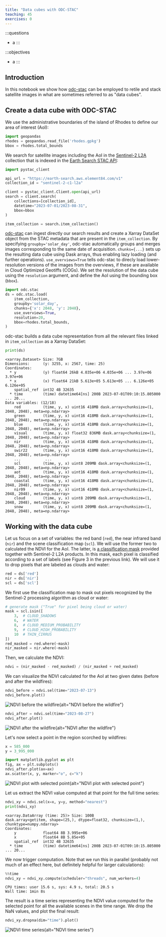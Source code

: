 ```yaml
---
title: "Data cubes with ODC-STAC"
teaching: 45
exercises: 0
---
```


:::questions
- a
:::

:::objectives
- a
:::

## Introduction

In this notebook we show how [odc-stac](https://odc-stac.readthedocs.io/en/latest/?badge=latest) can be employed to retile and stack satellite images in what are sometimes referred to as "data cubes".

## Create a data cube with ODC-STAC

We use the administrative boundaries of the island of Rhodes to define our area of interest (AoI):

```python
import geopandas
rhodes = geopandas.read_file('rhodes.gpkg')
bbox = rhodes.total_bounds
```

We search for satellite images including the AoI in the [Sentinel-2 L2A](https://radiantearth.github.io/stac-browser/#/external/earth-search.aws.element84.com/v1/collections/sentinel-2-l2a) collection that is indexed in the [Earth Search STAC API](https://radiantearth.github.io/stac-browser/#/external/earth-search.aws.element84.com/v1/):

```python
import pystac_client

api_url = "https://earth-search.aws.element84.com/v1"
collection_id = "sentinel-2-c1-l2a"

client = pystac_client.Client.open(api_url)
search = client.search(
    collections=[collection_id],
    datetime="2023-07-01/2023-08-31",
    bbox=bbox
)

item_collection = search.item_collection()
```

[odc-stac](https://odc-stac.readthedocs.io/en/latest/?badge=latest) can ingest directly our search results and create a Xarray DataSet object from the STAC metadata that are present in the `item_collection`. By specifying `groupby='solar_day'`, odc-stac automatically groups and merges images corresponding to the same date of acquisition. `chunks={...}` sets up the resulting data cube using Dask arrays, thus enabling lazy loading (and further operations). `use_overviews=True` tells odc-stac to direcly load lower-resolution versions of the images from the overviews, if these are available in Cloud Optimized Geotiffs (COGs). We set the resolution of the data cube using the `resolution` argument, and define the AoI using the bounding box (`bbox`).

```python
import odc.stac
ds = odc.stac.load(
    item_collection,
    groupby='solar_day',
    chunks={'x': 2048, 'y': 2048},
    use_overviews=True,
    resolution=20,
    bbox=rhodes.total_bounds,
)
```

odc-stac builds a data cube representation from all the relevant files linked in `item_collection` as a Xarray DataSet:

```python
print(ds)
```

```output
<xarray.Dataset> Size: 7GB
Dimensions:      (y: 3255, x: 2567, time: 25)
Coordinates:
  * y            (y) float64 26kB 4.035e+06 4.035e+06 ... 3.97e+06 3.97e+06
  * x            (x) float64 21kB 5.613e+05 5.613e+05 ... 6.126e+05 6.126e+05
    spatial_ref  int32 4B 32635
  * time         (time) datetime64[ns] 200B 2023-07-01T09:10:15.805000 ... 20...
Data variables: (12/18)
    red          (time, y, x) uint16 418MB dask.array<chunksize=(1, 2048, 2048), meta=np.ndarray>
    green        (time, y, x) uint16 418MB dask.array<chunksize=(1, 2048, 2048), meta=np.ndarray>
    blue         (time, y, x) uint16 418MB dask.array<chunksize=(1, 2048, 2048), meta=np.ndarray>
    visual       (time, y, x) float32 836MB dask.array<chunksize=(1, 2048, 2048), meta=np.ndarray>
    nir          (time, y, x) uint16 418MB dask.array<chunksize=(1, 2048, 2048), meta=np.ndarray>
    swir22       (time, y, x) uint16 418MB dask.array<chunksize=(1, 2048, 2048), meta=np.ndarray>
    ...           ...
    scl          (time, y, x) uint8 209MB dask.array<chunksize=(1, 2048, 2048), meta=np.ndarray>
    aot          (time, y, x) uint16 418MB dask.array<chunksize=(1, 2048, 2048), meta=np.ndarray>
    coastal      (time, y, x) uint16 418MB dask.array<chunksize=(1, 2048, 2048), meta=np.ndarray>
    nir09        (time, y, x) uint16 418MB dask.array<chunksize=(1, 2048, 2048), meta=np.ndarray>
    cloud        (time, y, x) uint8 209MB dask.array<chunksize=(1, 2048, 2048), meta=np.ndarray>
    snow         (time, y, x) uint8 209MB dask.array<chunksize=(1, 2048, 2048), meta=np.ndarray>
```

## Working with the data cube

Let us focus on a set of variables: the red band (`red`), the near infrared band (`nir`) and the scene classification map (`scl`). We will use the former two to calculated the NDVI for the AoI. The latter, is [a classification mask](https://sentinels.copernicus.eu/web/sentinel/technical-guides/sentinel-2-msi/level-2a/algorithm-overview) provided together with Sentinel-2 L2A products. In this mask, each pixel is classified according to a set of labels (see Figure 3 in the previous link). We will use it to drop pixels that are labeled as clouds and water:

```python
red = ds['red']
nir = ds['nir']
scl = ds['scl']
```

We first use the classification map to mask out pixels recognized by the Sentinel-2 processing algorithm as cloud or water:

```python
# generate mask ("True" for pixel being cloud or water)
mask = scl.isin([
    3,  # CLOUD_SHADOWS
    6,  # WATER
    8,  # CLOUD_MEDIUM_PROBABILITY
    9,  # CLOUD_HIGH_PROBABILITY
    10  # THIN_CIRRUS
])
red_masked = red.where(~mask)
nir_masked = nir.where(~mask)
```

Then, we calculate the NDVI:

```python
ndvi = (nir_masked - red_masked) / (nir_masked + red_masked)
```

We can visualize the NDVI calculated for the AoI at two given dates (before and after the wildfires):

```python
ndvi_before = ndvi.sel(time="2023-07-13")
ndvi_before.plot()
```

![NDVI before the wildfire](fig/E12/NDVI-before.png){alt="NDVI before the wildfire"}

```python
ndvi_after = ndvi.sel(time="2023-08-27")
ndvi_after.plot()
```

![NDVI after the wildfire](fig/E12/NDVI-after.png){alt="NDVI after the wildfire"}

Let's now select a point in the region scorched by wildfires:

```python
x = 585_000
y = 3_995_000

import matplotlib.pyplot as plt
fig, ax = plt.subplots()
ndvi_after.plot(ax=ax)
ax.scatter(x, y, marker="o", c="k")
```

![NDVI plot with selected point](fig/E12/NDVI-after_point.png){alt="NDVI plot with selected point"}

Let us extract the NDVI value computed at that point for the full time series:

```python
ndvi_xy = ndvi.sel(x=x, y=y, method="nearest")
print(ndvi_xy)
```

```output
<xarray.DataArray (time: 25)> Size: 100B
dask.array<getitem, shape=(25,), dtype=float32, chunksize=(1,), chunktype=numpy.ndarray>
Coordinates:
    y            float64 8B 3.995e+06
    x            float64 8B 5.85e+05
    spatial_ref  int32 4B 32635
  * time         (time) datetime64[ns] 200B 2023-07-01T09:10:15.805000 ... 20...
```

We now trigger computation. Note that we run this in parallel (probably not much of an effect here, but definitely helpful for larger calculations):

```python
%%time
ndvi_xy = ndvi_xy.compute(scheduler="threads", num_workers=4)
```

```output
CPU times: user 15.6 s, sys: 4.9 s, total: 20.5 s
Wall time: 1min 8s
```

The result is a time series representing the NDVI value computed for the selected point for all the available scenes in the time range. We drop the NaN values, and plot the final result:

```python
ndvi_xy.dropna(dim="time").plot()
```

![NDVI time series](fig/E12/NDVI-time-series.png){alt="NDVI time series"}
